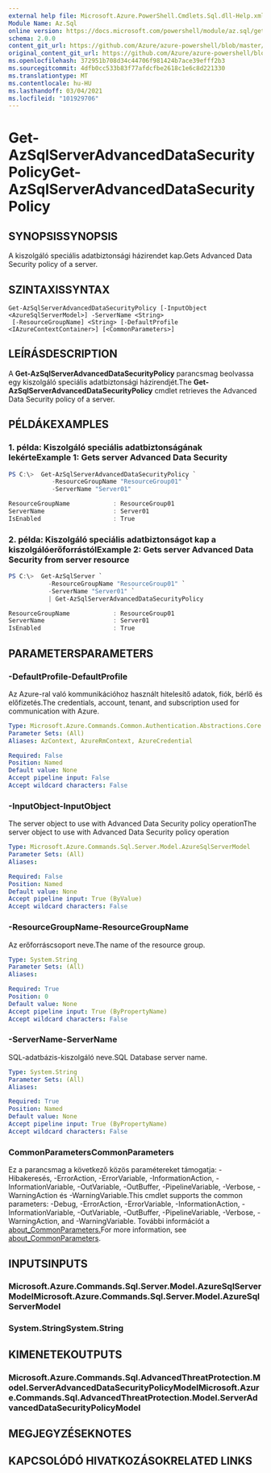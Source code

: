 ```yaml
---
external help file: Microsoft.Azure.PowerShell.Cmdlets.Sql.dll-Help.xml
Module Name: Az.Sql
online version: https://docs.microsoft.com/powershell/module/az.sql/get-azsqlserveradvanceddatasecuritypolicy
schema: 2.0.0
content_git_url: https://github.com/Azure/azure-powershell/blob/master/src/Sql/Sql/help/Get-AzSqlServerAdvancedDataSecurityPolicy.md
original_content_git_url: https://github.com/Azure/azure-powershell/blob/master/src/Sql/Sql/help/Get-AzSqlServerAdvancedDataSecurityPolicy.md
ms.openlocfilehash: 372951b708d34c44706f981424b7ace39efff2b3
ms.sourcegitcommit: 4dfb0cc533b83f77afdcfbe2618c1e6c8d221330
ms.translationtype: MT
ms.contentlocale: hu-HU
ms.lasthandoff: 03/04/2021
ms.locfileid: "101929706"
---
```

# <span data-ttu-id="521ff-101">Get-AzSqlServerAdvancedDataSecurityPolicy</span><span class="sxs-lookup"><span data-stu-id="521ff-101">Get-AzSqlServerAdvancedDataSecurityPolicy</span></span>

## <span data-ttu-id="521ff-102">SYNOPSIS</span><span class="sxs-lookup"><span data-stu-id="521ff-102">SYNOPSIS</span></span>
<span data-ttu-id="521ff-103">A kiszolgáló speciális adatbiztonsági házirendet kap.</span><span class="sxs-lookup"><span data-stu-id="521ff-103">Gets Advanced Data Security policy of a server.</span></span>

## <span data-ttu-id="521ff-104">SZINTAXIS</span><span class="sxs-lookup"><span data-stu-id="521ff-104">SYNTAX</span></span>

```
Get-AzSqlServerAdvancedDataSecurityPolicy [-InputObject <AzureSqlServerModel>] -ServerName <String>
 [-ResourceGroupName] <String> [-DefaultProfile <IAzureContextContainer>] [<CommonParameters>]
```

## <span data-ttu-id="521ff-105">LEÍRÁS</span><span class="sxs-lookup"><span data-stu-id="521ff-105">DESCRIPTION</span></span>
<span data-ttu-id="521ff-106">A **Get-AzSqlServerAdvancedDataSecurityPolicy** parancsmag beolvassa egy kiszolgáló speciális adatbiztonsági házirendjét.</span><span class="sxs-lookup"><span data-stu-id="521ff-106">The **Get-AzSqlServerAdvancedDataSecurityPolicy** cmdlet retrieves the Advanced Data Security policy of a server.</span></span>

## <span data-ttu-id="521ff-107">PÉLDÁK</span><span class="sxs-lookup"><span data-stu-id="521ff-107">EXAMPLES</span></span>

### <span data-ttu-id="521ff-108">1. példa: Kiszolgáló speciális adatbiztonságának lekérte</span><span class="sxs-lookup"><span data-stu-id="521ff-108">Example 1: Gets server Advanced Data Security</span></span>
```powershell
PS C:\>  Get-AzSqlServerAdvancedDataSecurityPolicy `
            -ResourceGroupName "ResourceGroup01" `
            -ServerName "Server01" 

ResourceGroupName            : ResourceGroup01
ServerName                   : Server01
IsEnabled                    : True
```

### <span data-ttu-id="521ff-109">2. példa: Kiszolgáló speciális adatbiztonságot kap a kiszolgálóerőforrástól</span><span class="sxs-lookup"><span data-stu-id="521ff-109">Example 2: Gets server Advanced Data Security from server resource</span></span>
```powershell
PS C:\>  Get-AzSqlServer `
           -ResourceGroupName "ResourceGroup01" `
           -ServerName "Server01" `
           | Get-AzSqlServerAdvancedDataSecurityPolicy

ResourceGroupName            : ResourceGroup01
ServerName                   : Server01
IsEnabled                    : True
```

## <span data-ttu-id="521ff-110">PARAMETERS</span><span class="sxs-lookup"><span data-stu-id="521ff-110">PARAMETERS</span></span>

### <span data-ttu-id="521ff-111">-DefaultProfile</span><span class="sxs-lookup"><span data-stu-id="521ff-111">-DefaultProfile</span></span>
<span data-ttu-id="521ff-112">Az Azure-ral való kommunikációhoz használt hitelesítő adatok, fiók, bérlő és előfizetés.</span><span class="sxs-lookup"><span data-stu-id="521ff-112">The credentials, account, tenant, and subscription used for communication with Azure.</span></span>

```yaml
Type: Microsoft.Azure.Commands.Common.Authentication.Abstractions.Core.IAzureContextContainer
Parameter Sets: (All)
Aliases: AzContext, AzureRmContext, AzureCredential

Required: False
Position: Named
Default value: None
Accept pipeline input: False
Accept wildcard characters: False
```

### <span data-ttu-id="521ff-113">-InputObject</span><span class="sxs-lookup"><span data-stu-id="521ff-113">-InputObject</span></span>
<span data-ttu-id="521ff-114">The server object to use with Advanced Data Security policy operation</span><span class="sxs-lookup"><span data-stu-id="521ff-114">The server object to use with Advanced Data Security policy operation</span></span>

```yaml
Type: Microsoft.Azure.Commands.Sql.Server.Model.AzureSqlServerModel
Parameter Sets: (All)
Aliases:

Required: False
Position: Named
Default value: None
Accept pipeline input: True (ByValue)
Accept wildcard characters: False
```

### <span data-ttu-id="521ff-115">-ResourceGroupName</span><span class="sxs-lookup"><span data-stu-id="521ff-115">-ResourceGroupName</span></span>
<span data-ttu-id="521ff-116">Az erőforráscsoport neve.</span><span class="sxs-lookup"><span data-stu-id="521ff-116">The name of the resource group.</span></span>

```yaml
Type: System.String
Parameter Sets: (All)
Aliases:

Required: True
Position: 0
Default value: None
Accept pipeline input: True (ByPropertyName)
Accept wildcard characters: False
```

### <span data-ttu-id="521ff-117">-ServerName</span><span class="sxs-lookup"><span data-stu-id="521ff-117">-ServerName</span></span>
<span data-ttu-id="521ff-118">SQL-adatbázis-kiszolgáló neve.</span><span class="sxs-lookup"><span data-stu-id="521ff-118">SQL Database server name.</span></span>

```yaml
Type: System.String
Parameter Sets: (All)
Aliases:

Required: True
Position: Named
Default value: None
Accept pipeline input: True (ByPropertyName)
Accept wildcard characters: False
```

### <span data-ttu-id="521ff-119">CommonParameters</span><span class="sxs-lookup"><span data-stu-id="521ff-119">CommonParameters</span></span>
<span data-ttu-id="521ff-120">Ez a parancsmag a következő közös paramétereket támogatja: -Hibakeresés, -ErrorAction, -ErrorVariable, -InformationAction, -InformationVariable, -OutVariable, -OutBuffer, -PipelineVariable, -Verbose, -WarningAction és -WarningVariable.</span><span class="sxs-lookup"><span data-stu-id="521ff-120">This cmdlet supports the common parameters: -Debug, -ErrorAction, -ErrorVariable, -InformationAction, -InformationVariable, -OutVariable, -OutBuffer, -PipelineVariable, -Verbose, -WarningAction, and -WarningVariable.</span></span> <span data-ttu-id="521ff-121">További információt a [about_CommonParameters.](http://go.microsoft.com/fwlink/?LinkID=113216)</span><span class="sxs-lookup"><span data-stu-id="521ff-121">For more information, see [about_CommonParameters](http://go.microsoft.com/fwlink/?LinkID=113216).</span></span>

## <span data-ttu-id="521ff-122">INPUTS</span><span class="sxs-lookup"><span data-stu-id="521ff-122">INPUTS</span></span>

### <span data-ttu-id="521ff-123">Microsoft.Azure.Commands.Sql.Server.Model.AzureSqlServerModel</span><span class="sxs-lookup"><span data-stu-id="521ff-123">Microsoft.Azure.Commands.Sql.Server.Model.AzureSqlServerModel</span></span>

### <span data-ttu-id="521ff-124">System.String</span><span class="sxs-lookup"><span data-stu-id="521ff-124">System.String</span></span>

## <span data-ttu-id="521ff-125">KIMENETEK</span><span class="sxs-lookup"><span data-stu-id="521ff-125">OUTPUTS</span></span>

### <span data-ttu-id="521ff-126">Microsoft.Azure.Commands.Sql.AdvancedThreatProtection.Model.ServerAdvancedDataSecurityPolicyModel</span><span class="sxs-lookup"><span data-stu-id="521ff-126">Microsoft.Azure.Commands.Sql.AdvancedThreatProtection.Model.ServerAdvancedDataSecurityPolicyModel</span></span>

## <span data-ttu-id="521ff-127">MEGJEGYZÉSEK</span><span class="sxs-lookup"><span data-stu-id="521ff-127">NOTES</span></span>

## <span data-ttu-id="521ff-128">KAPCSOLÓDÓ HIVATKOZÁSOK</span><span class="sxs-lookup"><span data-stu-id="521ff-128">RELATED LINKS</span></span>
